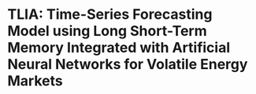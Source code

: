 # TLIA: Time-Series Forecasting Model using Long Short-Term Memory Integrated with Artificial Neural Networks for Volatile Energy Markets
